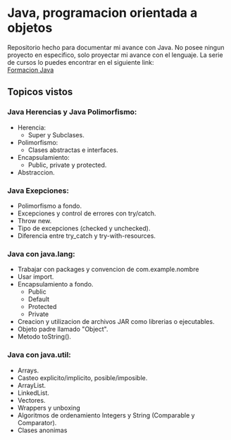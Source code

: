 # Java, programacion orientada a objetos
Repositorio hecho para documentar mi avance con Java. No posee ningun proyecto en especifico, solo proyectar mi avance con el lenguaje.
La serie de cursos lo puedes encontrar en el siguiente link: \
[Formacion Java](https://app.aluracursos.com/formacion-javaoo) 
## Topicos vistos
### Java Herencias y Java Polimorfismo:
 - Herencia:
    - Super y Subclases.
 - Polimorfismo:
    - Clases abstractas e interfaces.
 - Encapsulamiento:
    - Public, private y protected.
 - Abstraccion.

 ### Java Exepciones:
  - Polimorfismo a fondo.
  - Excepciones y control de errores con try/catch.
  - Throw new.
  - Tipo de excepciones (checked y unchecked).
  - Diferencia entre try_catch y try-with-resources.

 ### Java con java.lang:
  - Trabajar con packages y convencion de com.example.nombre
  - Usar import.
  - Encapsulamiento a fondo.
      - Public
      - Default
      - Protected
      - Private
   - Creacion y utilizacion de archivos JAR como librerias o ejecutables.
  - Objeto padre llamado "Object".
  - Metodo toString().

 ### Java con java.util:
  - Arrays.
  - Casteo explicito/implicito, posible/imposible.
  - ArrayList.
  - LinkedList.
  - Vectores.
  - Wrappers y unboxing
  - Algoritmos de ordenamiento Integers y String (Comparable y Comparator).
  - Clases anonimas

